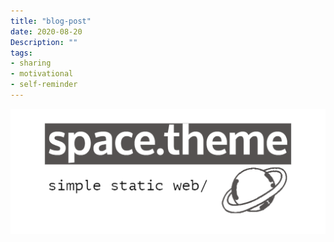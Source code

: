 ```yaml
---
title: "blog-post"
date: 2020-08-20
Description: ""
tags:
- sharing
- motivational
- self-reminder
---
```


![main](../../assets/img/artboard1.png#post-img-small)
